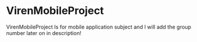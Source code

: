 # VirenMobileProject
VirenMobileProject Is for mobile application subject and I will add the group number later on in description!

